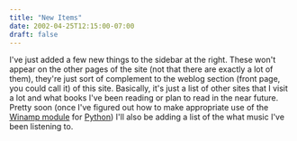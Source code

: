 ```yaml
---
title: "New Items"
date: 2002-04-25T12:15:00-07:00
draft: false
---
```

I've just added a few new things to the sidebar at the right. These won't appear on the other pages of the site (not that there are exactly a lot of them), they're just sort of complement to the weblog section (front page, you could call it) of this site. Basically, it's just a list of other sites that I visit a lot and what books I've been reading or plan to read in the near future. Pretty soon (once I've figured out how to make appropriate use of the [Winamp module](https://web.archive.org/web/20030803121737/http://www.shalabhchaturvedi.com/creations/about_winamp_py.html) for [Python](https://web.archive.org/web/20030803121737/http://python.org/)) I'll also be adding a list of the what music I've been listening to.
